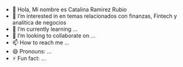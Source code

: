 - 👋 Hola, Mi nombre es Catalina Ramirez Rubio
- 👀 I’m interested in en temas relacionados con finanzas, Fintech y analitica de negocios
- 🌱 I’m currently learning ...
- 💞️ I’m looking to collaborate on ...
- 📫 How to reach me ...
- 😄 Pronouns: ...
- ⚡ Fun fact: ...

<!---
Cata516/Cata516 is a ✨ special ✨ repository because its `README.md` (this file) appears on your GitHub profile.
You can click the Preview link to take a look at your changes.
--->
